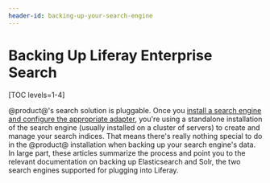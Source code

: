 ```yaml
---
header-id: backing-up-your-search-engine
---
```


# Backing Up Liferay Enterprise Search

[TOC levels=1-4]

@product@'s search solution is pluggable. Once you [install a search engine and
configure the appropriate
adapter](/docs/7-0/deploy/-/knowledge_base/d/installing-a-search-engine),
you're using a standalone installation of the search engine (usually installed
on a cluster of servers) to create and manage your search indices. That means
there's really nothing special to do in the @product@ installation when backing
up your search engine's data. In large part, these articles summarize the
process and point you to the relevant documentation on backing up Elasticsearch
and Solr, the two search engines supported for plugging into Liferay.
